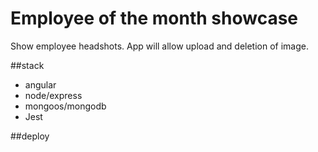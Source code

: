 # Employee of the month showcase 
Show employee headshots. App will allow upload and deletion of image. 

##stack 
- angular
- node/express
- mongoos/mongodb
- Jest

##deploy 
